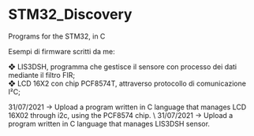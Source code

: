 # STM32_Discovery
Programs for the STM32, in C

Esempi di firmware scritti da me: 

❖ LIS3DSH, programma che gestisce il sensore con processo dei dati mediante il filtro FIR; \
❖ LCD 16X2 con chip PCF8574T, attraverso protocollo di comunicazione I²C;

31/07/2021 -> Upload a program written in C language that manages LCD 16X02 through i2c, using the PCF8574 chip. \ 
31/07/2021 -> Upload a program written in C language that manages LIS3DSH sensor.


